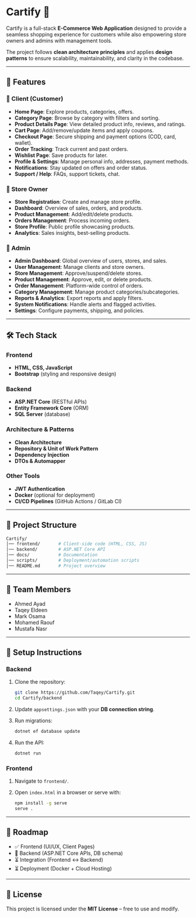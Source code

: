 # Cartify 🛒

Cartify is a full-stack **E-Commerce Web Application** designed to provide a seamless shopping experience for customers while also empowering store owners and admins with management tools.

The project follows **clean architecture principles** and applies **design patterns** to ensure scalability, maintainability, and clarity in the codebase.

---

## 🚀 Features

### 👤 Client (Customer)

* **Home Page**: Explore products, categories, offers.
* **Category Page**: Browse by category with filters and sorting.
* **Product Details Page**: View detailed product info, reviews, and ratings.
* **Cart Page**: Add/remove/update items and apply coupons.
* **Checkout Page**: Secure shipping and payment options (COD, card, wallet).
* **Order Tracking**: Track current and past orders.
* **Wishlist Page**: Save products for later.
* **Profile & Settings**: Manage personal info, addresses, payment methods.
* **Notifications**: Stay updated on offers and order status.
* **Support / Help**: FAQs, support tickets, chat.

### 🏬 Store Owner

* **Store Registration**: Create and manage store profile.
* **Dashboard**: Overview of sales, orders, and products.
* **Product Management**: Add/edit/delete products.
* **Orders Management**: Process incoming orders.
* **Store Profile**: Public profile showcasing products.
* **Analytics**: Sales insights, best-selling products.

### 🔑 Admin

* **Admin Dashboard**: Global overview of users, stores, and sales.
* **User Management**: Manage clients and store owners.
* **Store Management**: Approve/suspend/delete stores.
* **Product Management**: Approve, edit, or delete products.
* **Order Management**: Platform-wide control of orders.
* **Category Management**: Manage product categories/subcategories.
* **Reports & Analytics**: Export reports and apply filters.
* **System Notifications**: Handle alerts and flagged activities.
* **Settings**: Configure payments, shipping, and policies.

---

## 🛠️ Tech Stack

### Frontend

* **HTML, CSS, JavaScript**
* **Bootstrap**  (styling and responsive design)

### Backend

* **ASP.NET Core** (RESTful APIs)
* **Entity Framework Core** (ORM)
* **SQL Server** (database)

### Architecture & Patterns

* **Clean Architecture**
* **Repository & Unit of Work Pattern**
* **Dependency Injection**
* **DTOs & Automapper**

### Other Tools

* **JWT Authentication**
* **Docker** (optional for deployment)
* **CI/CD Pipelines** (GitHub Actions / GitLab CI)

---

## 📂 Project Structure

```bash
Cartify/
│── frontend/       # Client-side code (HTML, CSS, JS)
│── backend/        # ASP.NET Core API
│── docs/           # Documentation
│── scripts/        # Deployment/automation scripts
│── README.md       # Project overview
```

---

## 👥 Team Members

* Ahmed Ayad 
* Taqey Eldeen
* Mark Osama
* Mohamed Raouf
* Mustafa Nasr

---

## 📌 Setup Instructions

### Backend

1. Clone the repository:

   ```bash
   git clone https://github.com/Taqey/Cartify.git
   cd Cartify/backend
   ```
2. Update `appsettings.json` with your **DB connection string**.
3. Run migrations:

   ```bash
   dotnet ef database update
   ```
4. Run the API:

   ```bash
   dotnet run
   ```

### Frontend

1. Navigate to `frontend/`.
2. Open `index.html` in a browser or serve with:

   ```bash
   npm install -g serve
   serve .
   ```

---

## 📅 Roadmap

* ✅ Frontend (UI/UX, Client Pages)
* 🔄 Backend (ASP.NET Core APIs, DB schema)
* ⏳ Integration (Frontend ↔ Backend)
* ⏳ Deployment (Docker + Cloud Hosting)

---

## 📜 License

This project is licensed under the **MIT License** – free to use and modify.
